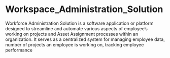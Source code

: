 # Workspace_Administration_Solution
Workforce Administration Solution is a software application or platform designed to streamline and automate various aspects of employee’s working on projects and Asset Assignment processes within an organization. It serves as a centralized system for managing employee data, number of projects an employee is working on, tracking employee performance
